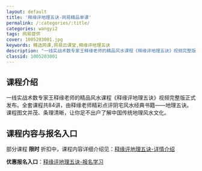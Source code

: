 ```yaml
---
layout: default
title: '释缘评地理五诀-网易精品单课'
permalink: /:categories/:title/
categories: wangyi2
tags: 网易提供
cover: 1005203001.jpg
keywords: 精选网课,网易云课堂,释缘评地理五诀
description: "一线实战术数专家王释缘老师的精品风水课程《释缘评地理五诀》视频完整版正式发布。全套课程共84讲，由释缘老师精彩点评阴宅风水经典书籍——地理五诀。课程图文并茂、条理清晰，让你足不出户了解中国传"
classid: 1005203001
---
```


## 课程介绍

一线实战术数专家王释缘老师的精品风水课程《释缘评地理五诀》视频完整版正式发布。全套课程共84讲，由释缘老师精彩点评阴宅风水经典书籍——地理五诀。课程图文并茂、条理清晰，让你足不出户了解中国传统地理风水文化。

## 课程内容与报名入口

部分课程 **限时** 折扣中，课程内容详细介绍见：[释缘评地理五诀-详情介绍](https://study.163.com/course/introduction/1005203001.htm?share=1&shareId=1025206652&utm_campaign=share&utm_medium=iphoneShare&utm_source=&utm_u=1025206652)

**优惠报名入口**：[释缘评地理五诀-报名学习](https://study.163.com/course/introduction/1005203001.htm?share=1&shareId=1025206652&utm_campaign=share&utm_medium=iphoneShare&utm_source=&utm_u=1025206652)

